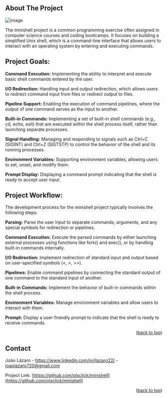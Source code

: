 <!-- Improved compatibility of back to top link: See: https://github.com/othneildrew/Best-README-Template/pull/73 -->
<a name="Minishell"></a>
<!--
*** Thanks for checking out the Best-README-Template. If you have a suggestion
*** that would make this better, please fork the repo and create a pull request
*** or simply open an issue with the tag "enhancement".
*** Don't forget to give the project a star!
*** Thanks again! Now go create something AMAZING! :D
-->



<!-- PROJECT SHIELDS -->
<!--
*** I'm using markdown "reference style" links for readability.
*** Reference links are enclosed in brackets [ ] instead of parentheses ( ).
*** See the bottom of this document for the declaration of the reference variables
*** for contributors-url, forks-url, etc. This is an optional, concise syntax you may use.
*** https://www.markdownguide.org/basic-syntax/#reference-style-links
-->


<!-- ABOUT THE PROJECT -->
## About The Project

![image](https://github.com/olxclick/minishell/assets/71394672/30d8c578-3a8f-420f-938c-44ec63c3dc41)

The minishell project is a common programming exercise often assigned in computer science courses and coding bootcamps. It focuses on building a simplified Unix shell, which is a command-line interface that allows users to interact with an operating system by entering and executing commands.

<h2>Project Goals:</h2>

<b>Command Execution:</b> Implementing the ability to interpret and execute basic shell commands entered by the user.

<b>I/O Redirection:</b> Handling input and output redirection, which allows users to redirect command input from files or redirect output to files.

<b>Pipeline Support:</b> Enabling the execution of command pipelines, where the output of one command serves as the input to another.

<b>Built-in Commands:</b> Implementing a set of built-in shell commands (e.g., cd, echo, exit) that are executed within the shell process itself, rather than launching separate processes.

<b>Signal Handling:</b> Managing and responding to signals such as Ctrl+C (SIGINT) and Ctrl+Z (SIGTSTP) to control the behavior of the shell and its running processes.

<b>Environment Variables:</b> Supporting environment variables, allowing users to set, unset, and modify them.

<b>Prompt Display:</b> Displaying a command prompt indicating that the shell is ready to accept user input.

<h2>Project Workflow:</h2>
The development process for the minishell project typically involves the following steps:

<b>Parsing:</b> Parse the user input to separate commands, arguments, and any special symbols for redirection or pipelines.

<b>Command Execution:</b> Execute the parsed commands by either launching external processes using functions like fork() and exec(), or by handling built-in commands internally.

<b>I/O Redirection:</b> Implement redirection of standard input and output based on user-specified symbols (<, >, >>).

<b>Pipelines:</b> Enable command pipelines by connecting the standard output of one command to the standard input of another.

<b>Built-in Commands:</b> Implement the behavior of built-in commands within the shell process.

<b>Environment Variables:</b> Manage environment variables and allow users to interact with them.

<b>Prompt:</b> Display a user-friendly prompt to indicate that the shell is ready to receive commands.

<p align="right">(<a href="#Minishell">back to top</a>)</p>

<!-- CONTACT -->
## Contact

João Lázaro - https://www.linkedin.com/in/jlazaro22/ - joaolazaro720@gmail.com

Project Link: [https://github.com/olxclick/minishell](https://github.com/olxclick/minishell)

<p align="right">(<a href="#Minishell">back to top</a>)</p>
